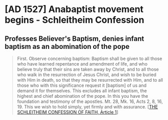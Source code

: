<h1>[AD 1527] Anabaptist movement begins - Schleitheim Confession</h1>
<h2>Professes Believer's Baptism, denies infant baptism as an abomination of the pope</h2>

<blockquote>First. Observe concerning baptism: Baptism shall be given to all those who have learned repentance and amendment of life, and who believe truly that their sins are taken away by Christ, and to all those who walk in the resurrection of Jesus Christ, and wish to be buried with Him in death, so that they may be resurrected with Him, and to all those who with this significance request it [baptism] of us and demand it for themselves. This excludes all infant baptism, the highest and chief abomination of the pope. In this you have the foundation and testimony of the apostles. Mt. 28, Mk. 16, Acts 2, 8, 16, 19. This we wish to hold simply, yet firmly and with assurance. [<a href='https://courses.washington.edu/hist112/SCHLEITHEIM%20CONFESSION%20OF%20FAITH.htm' target='_blank'>THE SCHLEITHEIM CONFESSION OF FAITH, Article 1</a>]</blockquote>